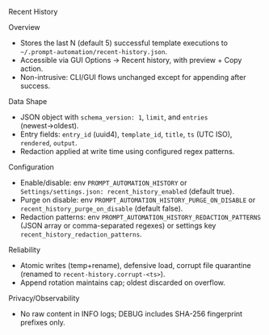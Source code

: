 Recent History

Overview
- Stores the last N (default 5) successful template executions to `~/.prompt-automation/recent-history.json`.
- Accessible via GUI Options → Recent history, with preview + Copy action.
- Non-intrusive: CLI/GUI flows unchanged except for appending after success.

Data Shape
- JSON object with `schema_version: 1`, `limit`, and `entries` (newest→oldest).
- Entry fields: `entry_id` (uuid4), `template_id`, `title`, `ts` (UTC ISO), `rendered`, `output`.
- Redaction applied at write time using configured regex patterns.

Configuration
- Enable/disable: env `PROMPT_AUTOMATION_HISTORY` or `Settings/settings.json: recent_history_enabled` (default true).
- Purge on disable: env `PROMPT_AUTOMATION_HISTORY_PURGE_ON_DISABLE` or `recent_history_purge_on_disable` (default false).
- Redaction patterns: env `PROMPT_AUTOMATION_HISTORY_REDACTION_PATTERNS` (JSON array or comma-separated regexes) or settings key `recent_history_redaction_patterns`.

Reliability
- Atomic writes (temp+rename), defensive load, corrupt file quarantine (renamed to `recent-history.corrupt-<ts>`).
- Append rotation maintains cap; oldest discarded on overflow.

Privacy/Observability
- No raw content in INFO logs; DEBUG includes SHA-256 fingerprint prefixes only.

